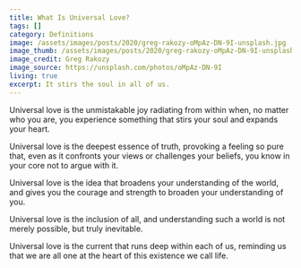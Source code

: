 ```yaml
---
title: What Is Universal Love?
tags: []
category: Definitions
image: /assets/images/posts/2020/greg-rakozy-oMpAz-DN-9I-unsplash.jpg
image_thumb: /assets/images/posts/2020/greg-rakozy-oMpAz-DN-9I-unsplash_thumbnail.jpg
image_credit: Greg Rakozy
image_source: https://unsplash.com/photos/oMpAz-DN-9I
living: true
excerpt: It stirs the soul in all of us.
---
```



Universal love is the unmistakable joy radiating from within when, no matter who you are, you experience something that stirs your soul and expands your heart.

Universal love is the deepest essence of truth, provoking a feeling so pure that, even as it confronts your views or challenges your beliefs, you know in your core not to argue with it.

Universal love is the idea that broadens your understanding of the world, and gives you the courage and strength to broaden your understanding of you.

Universal love is the inclusion of all, and understanding such a world is not merely possible, but truly inevitable.

Universal love is the current that runs deep within each of us, reminding us that we are all one at the heart of this existence we call life.
